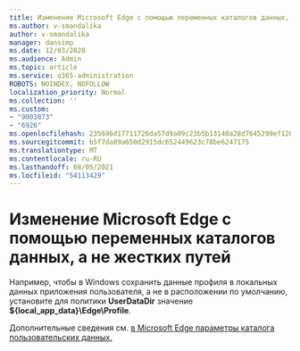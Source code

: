 ```yaml
---
title: Изменение Microsoft Edge с помощью переменных каталогов данных, а не жестких путей
ms.author: v-smandalika
author: v-smandalika
manager: dansimp
ms.date: 12/03/2020
ms.audience: Admin
ms.topic: article
ms.service: o365-administration
ROBOTS: NOINDEX, NOFOLLOW
localization_priority: Normal
ms.collection: ''
ms.custom:
- "9003873"
- "6926"
ms.openlocfilehash: 235696d17711726da57d9a09c23b5b13140a28d7645299ef120a4b2c7b395c5e
ms.sourcegitcommit: b5f7da89a650d2915dc652449623c78be6247175
ms.translationtype: MT
ms.contentlocale: ru-RU
ms.lasthandoff: 08/05/2021
ms.locfileid: "54113429"
---
```

# <a name="modify-microsoft-edge-by-using-data-directory-variables-rather-than-hardcoded-paths"></a>Изменение Microsoft Edge с помощью переменных каталогов данных, а не жестких путей

Например, чтобы в Windows сохранить данные профиля в локальных данных приложения пользователя, а не в расположении по умолчанию, установите для политики **UserDataDir** значение **${local_app_data}\Edge\Profile**. 

Дополнительные сведения см. [в Microsoft Edge параметры каталога пользовательских данных.](https://docs.microsoft.com/deployedge/edge-learnmore-create-user-directory-vars)